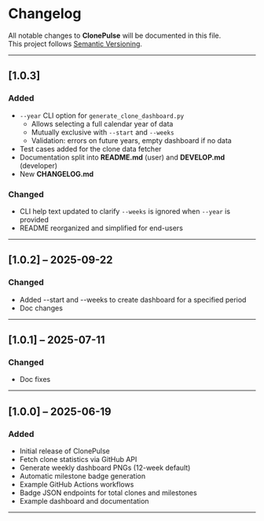 # Changelog

All notable changes to **ClonePulse** will be documented in this file.  
This project follows [Semantic Versioning](https://semver.org/spec/v2.0.0.html).

---

## [1.0.3]

### Added

- `--year` CLI option for `generate_clone_dashboard.py`
  - Allows selecting a full calendar year of data
  - Mutually exclusive with `--start` and `--weeks`
  - Validation: errors on future years, empty dashboard if no data
- Test cases added for the clone data fetcher
- Documentation split into **README.md** (user) and **DEVELOP.md** (developer)
- New **CHANGELOG.md**

### Changed

- CLI help text updated to clarify `--weeks` is ignored when `--year` is provided
- README reorganized and simplified for end-users

---

## [1.0.2] – 2025-09-22

### Changed

- Added --start and --weeks to create dashboard for a specified period
- Doc changes

---

## [1.0.1] – 2025-07-11

### Changed

- Doc fixes

---

## [1.0.0] – 2025-06-19

### Added

- Initial release of ClonePulse
- Fetch clone statistics via GitHub API
- Generate weekly dashboard PNGs (12-week default)
- Automatic milestone badge generation
- Example GitHub Actions workflows
- Badge JSON endpoints for total clones and milestones
- Example dashboard and documentation

---
